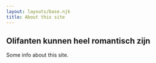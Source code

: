 ```yaml
---
layout: layouts/base.njk
title: About this site
---
```



## Olifanten kunnen heel romantisch zijn

Some info about this site. 


